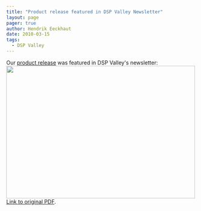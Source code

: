 ```yaml
---
title: "Product release featured in DSP Valley Newsletter"
layout: page 
pager: true
author: Hendrik Eeckhaut
date: 2010-03-15
tags: 
  - DSP Valley
---
```

<div class="content">
<p>Our <a href="http://www.sigasi.com/news/announcement-sigasi-HDT-1.0">product release</a> was featured in DSP Valley's newsletter:<br/><span class="inline inline-center"><img src="http://www.sigasi.com/sites/www.sigasi.com/files/images/DSPValley_Newsletter_2010_1.png" alt="" title="" class="image image-_original " width="500" height="352"/></span><br/><a href="http://www.dspvalley.com/Upload/newsletter/file/lr_3151_DSP_NB-febr-maart-2010%20(3)_734.pdf" class="elf-external elf-icon">Link to original PDF</a>.</p>  </div>

